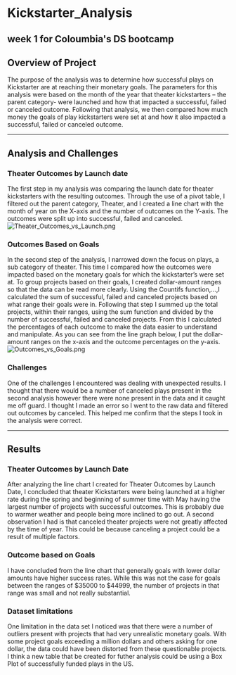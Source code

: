 # Kickstarter_Analysis

week 1 for Coloumbia's DS bootcamp
---
## Overview of Project
The purpose of the analysis was to determine how successful plays on Kickstarter are at reaching their monetary goals. The parameters for this analysis were based on the month of the year that theater kickstarters – the parent category- were launched and how that impacted a successful, failed or canceled outcome. Following that analysis, we then compared how much money the goals of play kickstarters were set at and how it also impacted a successful, failed or canceled outcome.

---
## Analysis and Challenges
### Theater Outcomes by Launch date 
The first step in my analysis was comparing the launch date for theater kickstarters with the resulting outcomes. Through the use of a pivot table, I filtered out the parent category, Theater, and I created a line chart with the month of year on the X-axis and the number of outcomes on the Y-axis. The outcomes were split up into successful, failed and canceled.
![Theater_Outcomes_vs_Launch.png](https://user-images.githubusercontent.com/48603147/138617957-ca5dc715-8d9d-4f68-b32f-5bdcc37fae3c.png)
### Outcomes Based on Goals
In the second step of the analysis, I narrowed down the focus on plays, a sub category of theater. This time I compared how the outcomes were impacted based on the monetary goals for which the kickstarter’s were set at. To group projects based on their goals, I created dollar-amount ranges so that the data can be read more clearly. Using the Countifs function,…,I calculated the sum of successful, failed and canceled projects based on what range their goals were in. Following that step I summed up the total projects, within their ranges, using the sum function and divided by the number of successful, failed and canceled projects. From this I calculated the percentages of each outcome to make the data easier to understand and manipulate. As you can see from the line graph below, I put the dollar-amount ranges on the x-axis and the outcome percentages on the y-axis. 
![Outcomes_vs_Goals.png](https://user-images.githubusercontent.com/48603147/138618042-3912440b-ffe0-48aa-ac2d-ae55b38eb0f4.png)

### Challenges
One of the challenges I encountered was dealing with unexpected results. I thought that there would be a number of canceled plays present in the second analysis however there were none present in the data and it caught me off guard. I thought I made an error so I went to the raw data and filtered out outcomes by canceled. This helped me confirm that the steps I took in the analysis were correct.

---
## Results
### Theater Outcomes by Launch Date
After analyzing the line chart I created for Theater Outcomes by Launch Date, I concluded that theater Kickstarters were being launched at a higher rate during the spring and beginning of summer time with May having the largest number of projects with successful outcomes. This is probably due to warmer weather and people being more inclined to go out. A second observation I had is that canceled theater projects were not greatly affected by the time of year. This could be because canceling a project could be a result of multiple factors.
### Outcome based on Goals 
I have concluded from the line chart that generally goals with lower dollar amounts have higher success rates. While this was not the case for goals between the ranges of $35000 to $44999, the number of projects in that range was small and not really substantial.

### Dataset limitations
One limitation in the data set I noticed was that there were a number of outliers present with projects that had very unrealistic monetary goals. With some project goals exceeding a million dollars and others asking for one dollar, the data could have been distorted from these questionable projects. I think a new table that be created for futher analysis could be using a Box Plot of successfully funded plays in the US.
